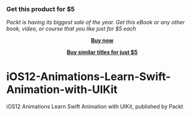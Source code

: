 
### Get this product for $5

<i>Packt is having its biggest sale of the year. Get this eBook or any other book, video, or course that you like just for $5 each</i>


<b><p align='center'>[Buy now](https://packt.link/9781839219481)</p></b>


<b><p align='center'>[Buy similar titles for just $5](https://subscription.packtpub.com/search)</p></b>


# iOS12-Animations-Learn-Swift-Animation-with-UIKit
iOS12 Animations Learn Swift Animation with UIKit, published by Packt
